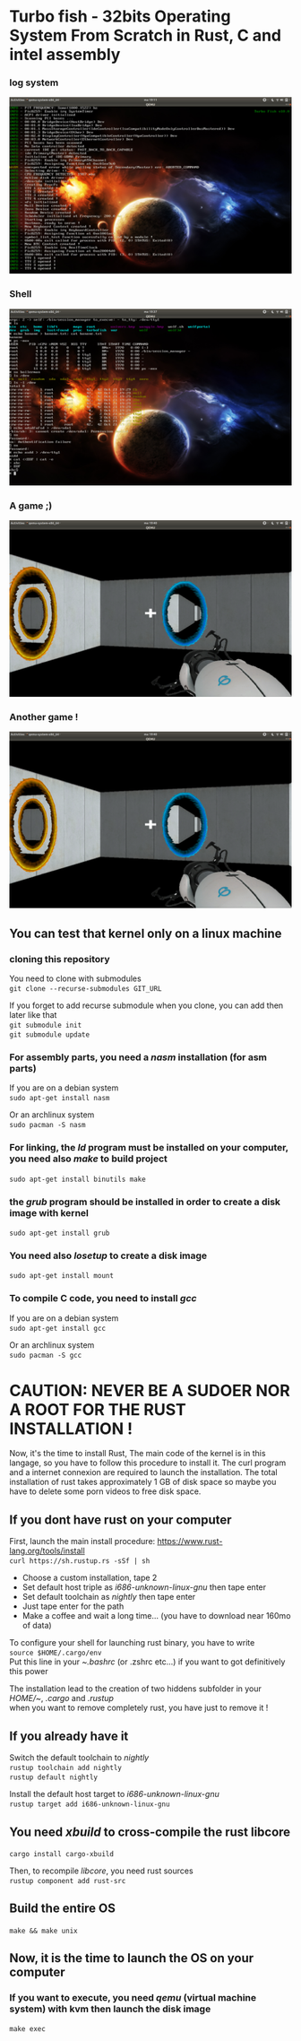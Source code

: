 # Turbo fish - 32bits Operating System From Scratch in Rust, C and intel assembly

### log system
![screenshot](./screenshot/kfs_log_system.png)
### Shell
![ALT](./screenshot/demo_kfs.png)
### A game ;)
![ALT](./screenshot/portal_kfs.png)
### Another game !
![ALT](./screenshot/portal_kfs.png)

## You can test that kernel only on a linux machine

### cloning this repository
You need to clone with submodules  
`git clone --recurse-submodules GIT_URL`

If you forget to add recurse submodule when you clone, you can add then later like that  
`git submodule init`   
`git submodule update`

### For assembly parts, you need a *nasm* installation (for asm parts)
If you are on a debian system   
`sudo apt-get install nasm`  

Or an archlinux system   
`sudo pacman -S nasm`

### For linking, the *ld* program must be installed on your computer, you need also *make* to build project   
`sudo apt-get install binutils make`

### the *grub* program should be installed in order to create a disk image with kernel
`sudo apt-get install grub`

### You need also *losetup* to create a disk image  
`sudo apt-get install mount`

### To compile C code, you need to install *gcc*
If you are on a debian system   
`sudo apt-get install gcc`

Or an archlinux system   
`sudo pacman -S gcc`

# CAUTION: NEVER BE A SUDOER NOR A ROOT FOR THE RUST INSTALLATION !

Now, it's the time to install Rust, The main code of the kernel is in this langage, so you have to follow this procedure to install it. The curl program and a internet connexion are required to launch the installation. The total installation of rust takes approximately 1 GB of disk space so maybe you have to delete some porn videos to free disk space.

## If you dont have rust on your computer
First, launch the main install procedure: https://www.rust-lang.org/tools/install  
`curl https://sh.rustup.rs -sSf | sh`

* Choose a custom installation, tape 2  
* Set default host triple as *i686-unknown-linux-gnu* then tape enter  
* Set default toolchain as *nightly* then tape enter  
* Just tape enter for the path  
* Make a coffee and wait a long time... (you have to download near 160mo of data)  

To configure your shell for launching rust binary, you have to write   
`source $HOME/.cargo/env`  
Put this line in your *~.bashrc* (or .zshrc etc...) if you want to got definitively this power  

The installation lead to the creation of two hiddens subfolder in your *HOME/~*, *.cargo* and *.rustup*  
when you want to remove completely rust, you have just to remove it !

## If you already have it  
Switch the default toolchain to *nightly*  
`rustup toolchain add nightly`   
`rustup default nightly`

Install the default host target to *i686-unknown-linux-gnu*   
`rustup target add i686-unknown-linux-gnu`

## You need *xbuild* to cross-compile the rust libcore  
`cargo install cargo-xbuild`

Then, to recompile *libcore*, you need rust sources   
`rustup component add rust-src`

## Build the entire OS  

`make && make unix`

## Now, it is the time to launch the OS on your computer

### If you want to execute, you need *qemu* (virtual machine system) with kvm then launch the disk image

`make exec`
